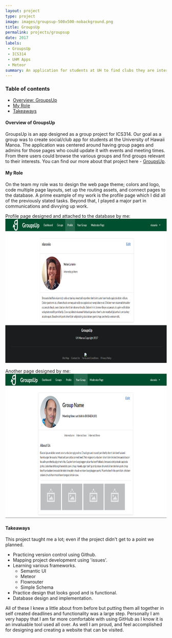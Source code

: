 ```yaml
---
layout: project
type: project
image: images/groupsup-500x500-nobackground.png
title: GroupsUp
permalink: projects/groupsup
date: 2017
labels:
 - GroupsUp
 - ICS314
 - UHM Apps
 - Meteor
summary: An application for students at UH to find clubs they are interested in.
---
```


### Table of contents

* [Overview: GroupsUp](#overview-of-groupsup)
* [My Role](#my-role)
* [Takeaways](#takeaways)

#### Overview of GroupsUp
GroupsUp is an app designed as a group project for ICS314. Our goal as a group was to create social/club app for students at the University of Hawaii Manoa. The application was centered around having group pages and admins for those pages who could update it with events and meeting times. From there users could browse the various groups and find groups relevant to their interests. You can find our more about that project here - [GroupsUp](https://groupsup.github.io).

#### My Role
On the team my role was to design the web page theme; colors and logo, code multiple page layouts, set up the routing assets, and connect pages to the database. A prime example of my work is the profile page which I did all of the previously stated tasks. Beyond that, I played a major part in communications and divvying up work.

Profile page designed and attached to the database by me:
<img height="450" width="670" src="/images/database-profile.png">

Another page designed by me:
<img height="450" width="670" src="/images/Group_v2.0.png">

#### Takeaways
This project taught me a lot; even if the project didn't get to a point we planned.
 * Practicing version control using Github.
 * Mapping project development using 'issues'.
 * Learning various frameworks.
   * Semantic UI
   * Meteor
   * Flowrouter
   * Simple Schema
 * Practice design that looks good and is functional.
 * Database design and implementation.
 
 All of these I knew a little about from before but putting them all together in self created deadlines and functionality was a large step. Personally I am very happy that I am far more comfortable with using GitHub as I know it is an invaluable tool used all over. As well I am proud, and feel accomplished for designing and creating a website that can be visited.


